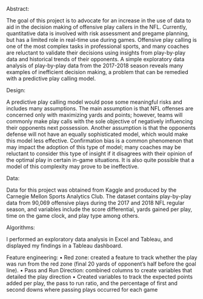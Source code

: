 Abstract:

The goal of this project is to advocate for an increase in the use of data to aid in the decision making of offensive play callers in the NFL. Currently, quantitative data is involved with risk assessment and pregame planning, but has a limited role in real-time use during games. Offensive play calling is one of the most complex tasks in professional sports, and many coaches are reluctant to validate their decisions using insights from play-by-play data and historical trends of their opponents. A simple exploratory data analysis of play-by-play data from the 2017-2018 season reveals many examples of inefficient decision making, a problem that can be remedied with a predictive play calling model. 

Design:

A predictive play calling model would pose some meaningful risks and includes many assumptions. The main assumption is that NFL offenses are concerned only with maximizing yards and points; however, teams will commonly make play calls with the sole objective of negatively influencing their opponents next possession. Another assumption is that the opponents defense will not have an equally sophisticated model, which would make this model less effective. 
Confirmation bias is a common phenomenon that may impact the adoption of this type of model; many coaches may be reluctant to consider this type of insight if it disagrees with their opinion of the optimal play in certain in-game situations. It is also quite possible that a model of this complexity may prove to be ineffective. 

Data:

Data for this project was obtained from Kaggle and produced by the Carnegie Mellon Sports Analytics Club. The dataset contains play-by-play data from 90,069 offensive plays during the 2017 and 2018 NFL regular season, and variables include the score differential, yards gained per play, time on the game clock, and play type among others.

Algorithms:

I performed an exploratory data analysis in Excel and Tableau, and displayed my findings in a Tableau dashboard. 

Feature engineering:
•	Red zone: created a feature to track whether the play was run from the red zone (final 20 yards of opponent’s half before the goal line). 
•	Pass and Run Direction: combined columns to create variables that detailed the play direction
•	Created variables to track the expected points added per play, the pass to run ratio, and the percentage of first and second downs where passing plays occurred for each game


